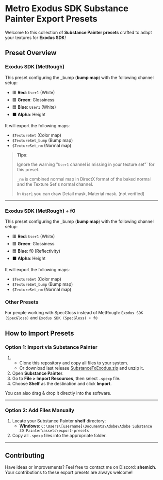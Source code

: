 # Metro Exodus SDK Substance Painter Export Presets

Welcome to this collection of **Substance Painter presets** crafted to adapt your textures for **Exodus SDK**! 

## Preset Overview

### Exodus SDK (MetRough)

This preset configuring the _bump (**bump map**) with the following channel setup:

- 🟥 **Red**: `User1` (White)
- 🟩 **Green**: Glossiness
- 🟦 **Blue**: `User1` (White)
- ⬛ **Alpha**: Height

It will export the following maps:
  - `$TextureSet` (Color map)
  - `$TextureSet_bump` (Bump map)
  - `$TextureSet_nm` (Normal map)

> **Tips:**
> 
> Ignore the warning "`User1` channel is missing in your texture set"` for this preset.
> 
>  `_nm` is combined normal map in DirectX format of the baked normal and the Texture Set's normal channel.
>
>  In `User1` you can draw Detail mask, Material mask. (not verified)
---

### Exodus SDK (MetRough) + f0

This preset configuring the _bump (**bump map**) with the following channel setup:

- 🟥 **Red**: `User1` (White)
- 🟩 **Green**: Glossiness
- 🟦 **Blue**: f0 (Reflectivity)
- ⬛ **Alpha**: Height

It will export the following maps:
  - `$TextureSet` (Color map)
  - `$TextureSet_bump` (Bump map)
  - `$TextureSet_nm` (Normal map)

### Other Presets

For people working with SpecGloss instead of MetRough: `Exodus SDK (SpecGloss)` and  `Exodus SDK (SpecGloss) + f0`

## How to Import Presets

### Option 1: Import via Substance Painter

1. - Clone this repository and copy all files to your system.
   - Or download last release [SubstanceToExodus.zip](https://github.com/Shemich/SubstanceToExodus/releases/download/v1.0.0/SubstanceToExodus.zip) and unzip it.
2. Open **Substance Painter**.
3. Go to **File > Import Resources**, then select `.spexp` file.
4. Choose **Shelf** as the destination and click **Import**.

You can also drag & drop it directly into the software. 

---

### Option 2: Add Files Manually

1. Locate your Substance Painter **shelf** directory:
   - **Windows**: `C:\Users\[username]\Documents\Adobe\Adobe Substance 3D Painter\assets\export-presets`
2. Copy all `.spexp` files into the appropriate folder.

---

## Contributing

Have ideas or improvements? Feel free to contact me on Discord: **shemich**.  
Your contributions to these export presets are always welcome!
